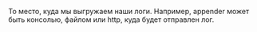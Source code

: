 То место, куда мы выгружаем наши логи. Например, appender может быть консолью, файлом или http, куда будет отправлен лог. 